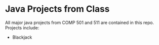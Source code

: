 # Java Projects from Class
All major java projects from COMP 501 and 511 are contained in this repo. Projects include:
- Blackjack
